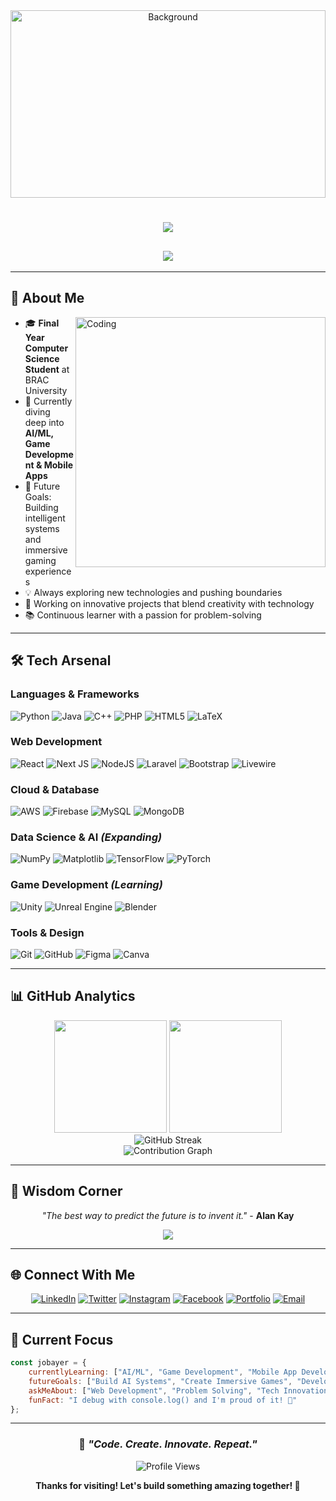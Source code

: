<div align="center">
  
<!-- Add your background image here -->
<img width="100%" height="300" src="YOUR_BACKGROUND_IMAGE_URL_HERE" alt="Background"/>

<!-- Animated Typing Text -->
<h1 align="center">
  <img src="https://readme-typing-svg.herokuapp.com/?font=Righteous&size=35&center=true&vCenter=true&width=500&height=70&duration=4000&lines=Hey!+I'm+MD.+Jobayer+Hasan;CS+Student+%26+Tech+Enthusiast;Building+the+Future+with+Code!" />
</h1>

<!-- Glitch Effect Alternative -->
<h2 align="center">
  <img src="https://readme-typing-svg.herokuapp.com/?font=Fira+Code&size=25&center=true&vCenter=true&width=600&height=50&duration=3000&pause=1000&color=00D9FF&lines=Final+Year+CS+Student+at+BRAC+University;Passionate+about+AI+%26+Game+Development;Always+Learning%2C+Always+Growing" />
</h2>

</div>

---

## 🚀 About Me

<img align="right" alt="Coding" width="400" src="https://cdn.dribbble.com/users/1162077/screenshots/3848914/programmer.gif"/>

- 🎓 **Final Year Computer Science Student** at BRAC University
- 🌱 Currently diving deep into **AI/ML, Game Development & Mobile Apps**
- 🎯 Future Goals: Building intelligent systems and immersive gaming experiences
- 💡 Always exploring new technologies and pushing boundaries
- 🔭 Working on innovative projects that blend creativity with technology
- 📚 Continuous learner with a passion for problem-solving

---

## 🛠️ Tech Arsenal

### **Languages & Frameworks**
![Python](https://img.shields.io/badge/python-3670A0?style=for-the-badge&logo=python&logoColor=ffdd54)
![Java](https://img.shields.io/badge/java-%23ED8B00.svg?style=for-the-badge&logo=openjdk&logoColor=white)
![C++](https://img.shields.io/badge/c++-%2300599C.svg?style=for-the-badge&logo=c%2B%2B&logoColor=white)
![PHP](https://img.shields.io/badge/php-%23777BB4.svg?style=for-the-badge&logo=php&logoColor=white)
![HTML5](https://img.shields.io/badge/html5-%23E34F26.svg?style=for-the-badge&logo=html5&logoColor=white)
![LaTeX](https://img.shields.io/badge/latex-%23008080.svg?style=for-the-badge&logo=latex&logoColor=white)

### **Web Development**
![React](https://img.shields.io/badge/react-%2320232a.svg?style=for-the-badge&logo=react&logoColor=%2361DAFB)
![Next JS](https://img.shields.io/badge/Next-black?style=for-the-badge&logo=next.js&logoColor=white)
![NodeJS](https://img.shields.io/badge/node.js-6DA55F?style=for-the-badge&logo=node.js&logoColor=white)
![Laravel](https://img.shields.io/badge/laravel-%23FF2D20.svg?style=for-the-badge&logo=laravel&logoColor=white)
![Bootstrap](https://img.shields.io/badge/bootstrap-%238511FA.svg?style=for-the-badge&logo=bootstrap&logoColor=white)
![Livewire](https://img.shields.io/badge/livewire-%234e56a6.svg?style=for-the-badge&logo=livewire&logoColor=white)

### **Cloud & Database**
![AWS](https://img.shields.io/badge/AWS-%23FF9900.svg?style=for-the-badge&logo=amazon-aws&logoColor=white)
![Firebase](https://img.shields.io/badge/firebase-%23039BE5.svg?style=for-the-badge&logo=firebase)
![MySQL](https://img.shields.io/badge/mysql-4479A1.svg?style=for-the-badge&logo=mysql&logoColor=white)
![MongoDB](https://img.shields.io/badge/MongoDB-%234ea94b.svg?style=for-the-badge&logo=mongodb&logoColor=white)

### **Data Science & AI** *(Expanding)*
![NumPy](https://img.shields.io/badge/numpy-%23013243.svg?style=for-the-badge&logo=numpy&logoColor=white)
![Matplotlib](https://img.shields.io/badge/Matplotlib-%23ffffff.svg?style=for-the-badge&logo=Matplotlib&logoColor=black)
![TensorFlow](https://img.shields.io/badge/TensorFlow-%23FF6F00.svg?style=for-the-badge&logo=TensorFlow&logoColor=white)
![PyTorch](https://img.shields.io/badge/PyTorch-%23EE4C2C.svg?style=for-the-badge&logo=PyTorch&logoColor=white)

### **Game Development** *(Learning)*
![Unity](https://img.shields.io/badge/unity-%23000000.svg?style=for-the-badge&logo=unity&logoColor=white)
![Unreal Engine](https://img.shields.io/badge/unrealengine-%23313131.svg?style=for-the-badge&logo=unrealengine&logoColor=white)
![Blender](https://img.shields.io/badge/blender-%23F5792A.svg?style=for-the-badge&logo=blender&logoColor=white)

### **Tools & Design**
![Git](https://img.shields.io/badge/git-%23F05033.svg?style=for-the-badge&logo=git&logoColor=white)
![GitHub](https://img.shields.io/badge/github-%23121011.svg?style=for-the-badge&logo=github&logoColor=white)
![Figma](https://img.shields.io/badge/figma-%23F24E1E.svg?style=for-the-badge&logo=figma&logoColor=white)
![Canva](https://img.shields.io/badge/Canva-%2300C4CC.svg?style=for-the-badge&logo=Canva&logoColor=white)

---

## 📊 GitHub Analytics

<div align="center">
  <img height="180em" src="https://github-readme-stats.vercel.app/api?username=Jobayer-hasan-rifat&show_icons=true&theme=tokyonight&include_all_commits=true&count_private=true"/>
  <img height="180em" src="https://github-readme-stats.vercel.app/api/top-langs/?username=Jobayer-hasan-rifat&layout=compact&langs_count=8&theme=tokyonight"/>
</div>

<div align="center">
  <img src="https://github-readme-streak-stats.herokuapp.com/?user=Jobayer-hasan-rifat&theme=tokyonight" alt="GitHub Streak"/>
</div>

<div align="center">
  <img src="https://github-readme-activity-graph.vercel.app/graph?username=Jobayer-hasan-rifat&theme=tokyo-night" alt="Contribution Graph"/>
</div>

---

## 💭 Wisdom Corner

<div align="center">

*"The best way to predict the future is to invent it."* - **Alan Kay**

<img src="https://quotes-github-readme.vercel.app/api?type=horizontal&theme=tokyonight"/>

</div>

---

## 🌐 Connect With Me

<div align="center">

[![LinkedIn](https://img.shields.io/badge/LinkedIn-%230077B5.svg?style=for-the-badge&logo=linkedin&logoColor=white)]([YOUR_LINKEDIN_URL](https://www.linkedin.com/in/md-jobayer-hasan-9634082aa/))
[![Twitter](https://img.shields.io/badge/Twitter-%231DA1F2.svg?style=for-the-badge&logo=Twitter&logoColor=white)]([YOUR_TWITTER_URL](https://twitter.com/jobayerhasanrifat))
[![Instagram](https://img.shields.io/badge/Instagram-%23E4405F.svg?style=for-the-badge&logo=Instagram&logoColor=white)]([YOUR_INSTAGRAM_URL](https://www.instagram.com/jobaaayer?igsh=eHF1cXc4Y3ZlZ2di))
[![Facebook](https://img.shields.io/badge/Facebook-%231877F2.svg?style=for-the-badge&logo=Facebook&logoColor=white)]([YOUR_FACEBOOK_URL](https://www.facebook.com/share/16gqwgwHLb/))
[![Portfolio](https://img.shields.io/badge/Portfolio-%23000000.svg?style=for-the-badge&logo=firefox&logoColor=#FF7139)]([YOUR_PORTFOLIO_URL](https://jobayer-hasan-rifat.github.io/))
[![Email](https://img.shields.io/badge/Gmail-D14836?style=for-the-badge&logo=gmail&logoColor=white)](mailto:jobayer9948@gmail.com)

</div>

---

## 🎯 Current Focus

```javascript
const jobayer = {
    currentlyLearning: ["AI/ML", "Game Development", "Mobile App Development"],
    futureGoals: ["Build AI Systems", "Create Immersive Games", "Develop Innovative Apps"],
    askMeAbout: ["Web Development", "Problem Solving", "Tech Innovation"],
    funFact: "I debug with console.log() and I'm proud of it! 🐛"
};
```

---

<div align="center">

### 🚀 *"Code. Create. Innovate. Repeat."*

![Profile Views](https://visitcount.itsvg.in/api?id=Jobayer-hasan-rifat&icon=7&color=0)

**Thanks for visiting! Let's build something amazing together! 🌟**

</div>

